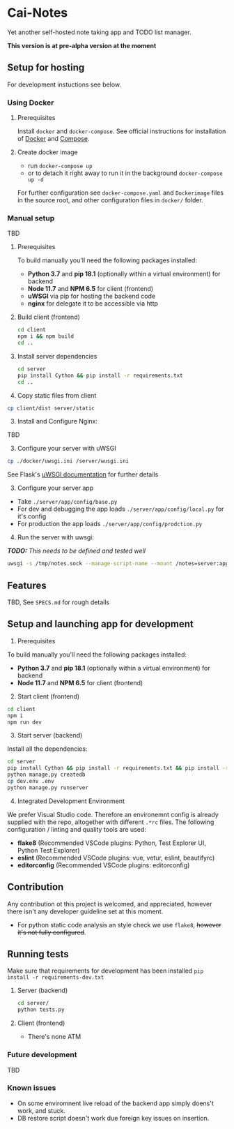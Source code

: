 # Cai-Notes

Yet another self-hosted note taking app and TODO list manager.

**This version is at pre-alpha version at the moment**

## Setup for hosting

For development instuctions see below.

### Using Docker

1. Prerequisites

    Install `docker` and `docker-compose`.
    See official instructions for installation of
    [Docker](https://www.docker.com/get-started) and
    [Compose](https://docs.docker.com/compose/install/).

2. Create docker image

    - run `docker-compose up`
    - or to detach it right away to run it in the background `docker-compose up -d`

    For further configuration see `docker-compose.yaml` and
    `Dockerimage` files in the source root, and other configuration
    files in `docker/` folder.

### Manual setup

  TBD

1. Prerequisites

    To build manually you'll need the following packages installed:

    - **Python 3.7** and **pip 18.1** (optionally within a virtual environment) for backend
    - **Node 11.7** and **NPM 6.5** for client (frontend)
    - **uWSGI** via pip for hosting the backend code
    - **nginx** for delegate it to be accessible via http

1. Build client (frontend)

    ```bash
    cd client
    npm i && npm build
    cd ..
    ```

2. Install server dependencies

    ```bash
    cd server
    pip install Cython && pip install -r requirements.txt
    cd ..
    ```

3. Copy static files from client

  ```bash
  cp client/dist server/static
  ```

3. Install and Configure Nginx:

  TBD

3. Configure your server with uWSGI

  ```bash
  cp ./docker/uwsgi.ini /server/wusgi.ini
```

See Flask's [uWSGI documentation](http://flask.pocoo.org/docs/1.0/deploying/uwsgi/) for further details

3. Configure your server app

  - Take `./server/app/config/base.py`
  - For dev and debugging the app loads `./server/app/config/local.py` for it's config
  - For production the app loads `./server/app/config/prodction.py`

4. Run the server with uwsgi:

  ***TODO:*** *This needs to be defined and tested well*

  ```bash
  uwsgi -s /tmp/notes.sock --manage-script-name --mount /notes=server:app
  ```

## Features

TBD, See `SPECS.md` for rough details


## Setup and launching app for development

1. Prerequisites

  To build manually you'll need the following packages installed:

  - **Python 3.7** and **pip 18.1** (optionally within a virtual environment) for backend
  - **Node 11.7** and **NPM 6.5** for client (frontend)

2. Start client (frontend)

  ```bash
  cd client
  npm i
  npm run dev
  ```

3. Start server (backend)

  Install all the dependencies:

  ```bash
  cd server
  pip install Cython && pip install -r requirements.txt && pip install -r requirements-dev.txt
  python manage,py createdb
  cp dev.env .env
  python manage.py runserver
  ```

4. Integrated Development Environment

  We prefer Visual Studio code. Therefore an environemnt config is already supplied with the repo, altogether with different `.*rc` files. The following configuration / linting and quality tools are used:

  - **flake8** (Recommended VSCode plugins: Python, Test Explorer UI, Python Test Explorer)
  - **eslint** (Recommended VSCode plugins: vue, vetur, eslint, beautifyrc)
  - **editorconfig** (Recommended VSCode plugins: editorconfig)

## Contribution

Any contribution ot this project is welcomed, and appreciated, however
there isn't any developer guideline set at this moment.

- For python static code analysis an style check we use `flake8`, ~~however it's not fully configured~~.

## Running tests

Make sure that requirements for development has been installed `pip install -r requirements-dev.txt`

1. Server (backend)

    ```bash
    cd server/
    python tests.py
    ```

2. Client (frontend)
    - There's none ATM

### Future development

TBD

### Known issues

- On some enviromnent live reload of the backend app simply doens't work, and stuck.
- DB restore script doesn't work due foreign key issues on insertion.
